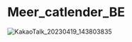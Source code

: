 # Meer_catlender_BE

![KakaoTalk_20230419_143803835](https://user-images.githubusercontent.com/124577620/232977014-b4d91142-cb0e-4f46-b186-60d0397dd9dd.jpg)
